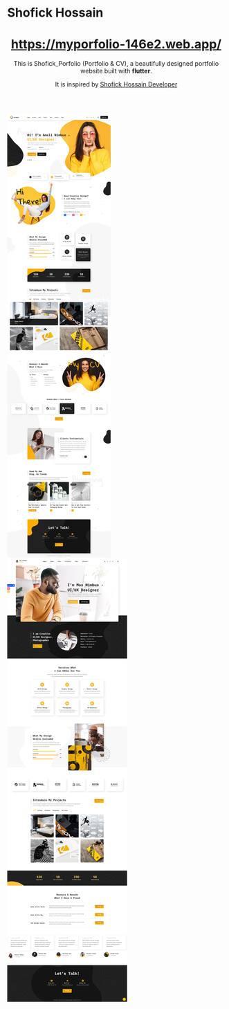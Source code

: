 # Shofick Hossain

<h1 align="center">
  <a href="https://www.linkedin.com/in/shofick-hossain-092a641a4" target="_blank">https://myporfolio-146e2.web.app/</a>
</h1>

<p align="center">
    This is Shofick_Porfolio (Portfolio & CV), a beautifully designed portfolio website built with <strong>flutter</strong>.
</p>
<p align="center">
    It is inspired by <a href="https://www.linkedin.com/in/shofick-hossain-092a641a4" target="_blank">Shofick Hossain Developer</a>
</p>


<br/><br/>

![Screenshot](assets/screenshots/nimbus.jpg)
![Screenshot](assets/screenshots/nimbus_2.jpg)
